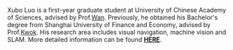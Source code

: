 Xubo Luo is a first-year graduate student at University of Chinese Academy of Sciences, advised by Prof.[Wan](https://people.ucas.ac.cn/~wanxue). Previously, he obtained his Bachelor's degree from Shanghai University of Finance and Economy, advised by Prof.[Kwok](https://itcs.sufe.edu.cn/LlChinese/46/d0/c10100a149200/page.htm). His research area includes visual navigation, machine vision and SLAM. More detailed information can be found [**HERE**](/images/cv.pdf).
